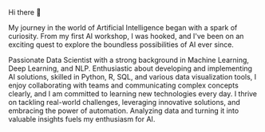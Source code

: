 Hi there 👋

My journey in the world of Artificial Intelligence began with a spark of curiosity. From my first AI workshop, I was hooked, and I've been on an exciting quest to explore the boundless possibilities of AI ever since.

Passionate Data Scientist with a strong background in Machine Learning, Deep Learning, and NLP. Enthusiastic about developing and implementing AI solutions, skilled in Python, R, SQL, and various data visualization tools, I enjoy collaborating with teams and communicating complex concepts clearly, and I am committed to learning new technologies every day. I thrive on tackling real-world challenges, leveraging innovative solutions, and embracing the power of automation. Analyzing data and turning it into valuable insights fuels my enthusiasm for AI.
